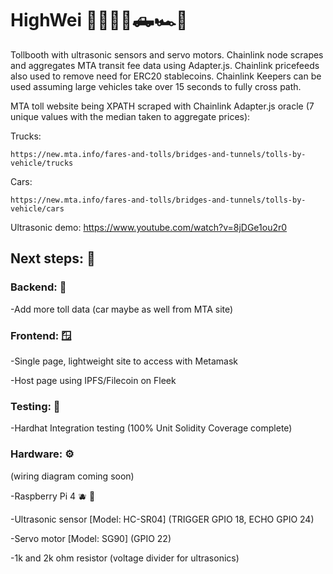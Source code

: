 # HighWei 🚦🚚🚙🚗🛻🏎️🚓

Tollbooth with ultrasonic sensors and servo motors. Chainlink node scrapes and aggregates MTA transit fee data using Adapter.js.
Chainlink pricefeeds also used to remove need for ERC20 stablecoins. Chainlink Keepers can be used assuming large vehicles take over 15 seconds to fully cross path.

MTA toll website being XPATH scraped with Chainlink Adapter.js oracle (7 unique values with the median taken to aggregate prices): 

Trucks:

    https://new.mta.info/fares-and-tolls/bridges-and-tunnels/tolls-by-vehicle/trucks
 
Cars:

    https://new.mta.info/fares-and-tolls/bridges-and-tunnels/tolls-by-vehicle/cars

Ultrasonic demo: https://www.youtube.com/watch?v=8jDGe1ou2r0

## Next steps: 🔭

### Backend: 🔨

-Add more toll data (car maybe as well from MTA site)

### Frontend: 🪟 

-Single page, lightweight site to access with Metamask

-Host page using IPFS/Filecoin on Fleek

### Testing: 🚧

-Hardhat Integration testing (100% Unit Solidity Coverage complete)

### Hardware: ⚙️

(wiring diagram coming soon)

-Raspberry Pi 4 🫐 🍓

-Ultrasonic sensor [Model: HC-SR04] (TRIGGER GPIO 18, ECHO GPIO 24)

-Servo motor [Model: SG90] (GPIO 22)

-1k and 2k ohm resistor (voltage divider for ultrasonics)
